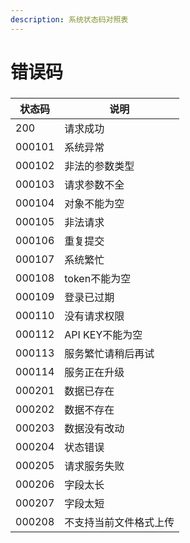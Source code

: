 ```yaml
---
description: 系统状态码对照表
---
```


# 错误码

###

| 状态码    | 说明          |
| ------ | ----------- |
| 200    | 请求成功        |
| 000101 | 系统异常        |
| 000102 | 非法的参数类型     |
| 000103 | 请求参数不全      |
| 000104 | 对象不能为空      |
| 000105 | 非法请求        |
| 000106 | 重复提交        |
| 000107 | 系统繁忙        |
| 000108 | token不能为空   |
| 000109 | 登录已过期       |
| 000110 | 没有请求权限      |
| 000112 | API KEY不能为空 |
| 000113 | 服务繁忙请稍后再试   |
| 000114 | 服务正在升级      |
| 000201 | 数据已存在       |
| 000202 | 数据不存在       |
| 000203 | 数据没有改动      |
| 000204 | 状态错误        |
| 000205 | 请求服务失败      |
| 000206 | 字段太长        |
| 000207 | 字段太短        |
| 000208 | 不支持当前文件格式上传 |
